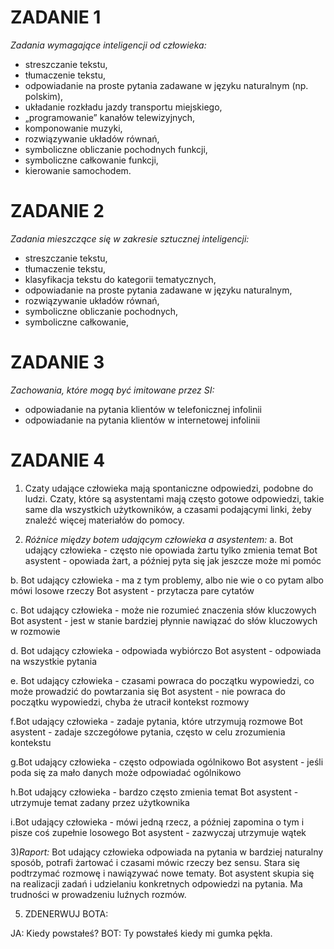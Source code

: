 # ZADANIE 1
*Zadania wymagające inteligencji od człowieka:*
- streszczanie tekstu,
- tłumaczenie tekstu,
- odpowiadanie na proste pytania zadawane w języku naturalnym (np. polskim),
- układanie rozkładu jazdy transportu miejskiego,
- „programowanie” kanałów telewizyjnych,
- komponowanie muzyki,
- rozwiązywanie układów równań,
- symboliczne obliczanie pochodnych funkcji,
- symboliczne całkowanie funkcji,
- kierowanie samochodem.

# ZADANIE 2
*Zadania mieszczące się w zakresie sztucznej inteligencji:*
- streszczanie tekstu,
- tłumaczenie tekstu,
- klasyfikacja tekstu do kategorii tematycznych,
- odpowiadanie na proste pytania zadawane w języku naturalnym,
- rozwiązywanie układów równań,
- symboliczne obliczanie pochodnych,
- symboliczne całkowanie,

# ZADANIE 3
*Zachowania, które mogą być imitowane przez SI:*

- odpowiadanie na pytania klientów w telefonicznej infolinii
- odpowiadanie na pytania klientów w internetowej infolinii

# ZADANIE 4
1) Czaty udające człowieka mają spontaniczne odpowiedzi, podobne do ludzi. Czaty, które są asystentami mają często gotowe odpowiedzi, takie same dla wszystkich użytkowników, a czasami podającymi linki, żeby znaleźć więcej materiałów do pomocy.

2) *Różnice między botem udającym człowieka a asystentem:*
a. Bot udający człowieka - często nie opowiada żartu tylko zmienia temat
Bot asystent - opowiada żart, a później pyta się jak jeszcze może mi pomóc

b. Bot udający człowieka - ma z tym problemy, albo nie wie o co pytam albo mówi losowe rzeczy
Bot asystent - przytacza pare cytatów

c. Bot udający człowieka - może nie rozumieć znaczenia słów kluczowych
Bot asystent - jest w stanie bardziej płynnie nawiązać do słów kluczowych w rozmowie

d. Bot udający człowieka - odpowiada wybiórczo
Bot asystent - odpowiada na wszystkie pytania

e. Bot udający człowieka -  czasami powraca do początku wypowiedzi, co może prowadzić do powtarzania się
Bot asystent - nie powraca do początku wypowiedzi, chyba że utracił kontekst rozmowy

f.Bot udający człowieka - zadaje pytania, które utrzymują rozmowe
Bot asystent - zadaje szczegółowe pytania, często w celu zrozumienia kontekstu

g.Bot udający człowieka - często odpowiada ogólnikowo
Bot asystent - jeśli poda się za mało danych może odpowiadać ogólnikowo

h.Bot udający człowieka - bardzo często zmienia temat
Bot asystent - utrzymuje temat zadany przez użytkownika

i.Bot udający człowieka - mówi jedną rzecz, a później zapomina o tym i pisze coś zupełnie losowego
Bot asystent - zazwyczaj utrzymuje wątek

3)*Raport:*
Bot udający człowieka odpowiada na pytania w bardziej naturalny sposób, potrafi żartować i czasami mówic rzeczy bez sensu. Stara się podtrzymać rozmowę i nawiązywać nowe tematy.
Bot asystent skupia się na realizacji zadań i udzielaniu konkretnych odpowiedzi na pytania. Ma trudności w prowadzeniu luźnych rozmów.

5) ZDENERWUJ BOTA:
   
JA: Kiedy powstałeś?
BOT: Ty powstałeś kiedy mi gumka pękła.
